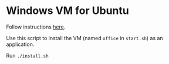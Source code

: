 # Windows VM for Ubuntu

Follow instructions [here](https://raw.githubusercontent.com/Fmstrat/winapps/main/docs/KVM.md).

Use this script to install the VM (named `office` in `start.sh`) as an application.

Run `./install.sh`

